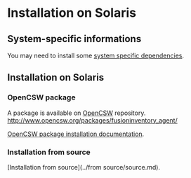 # Installation on Solaris

## System-specific informations

You may need to install some [system specific dependencies](./discussion.md).

## Installation on Solaris

### OpenCSW package

A package is available on [OpenCSW](http://www.opencsw.org/packages/fusioninventory_agent/) repository.
http://www.opencsw.org/packages/fusioninventory_agent/

[OpenCSW package installation documentation](http://www.opencsw.org/manual/for-administrators/getting-started.html).

### Installation from source

[Installation from source](../from source/source.md).
